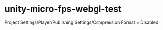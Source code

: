 # unity-micro-fps-webgl-test

Project Settings/Player/Publishing Settings/Compression Format = Disabled
